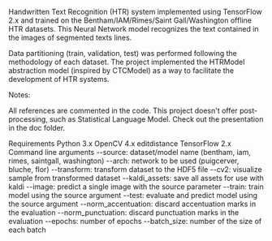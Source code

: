 Handwritten Text Recognition (HTR) system implemented using TensorFlow 2.x and trained on the Bentham/IAM/Rimes/Saint Gall/Washington offline HTR datasets. This Neural Network model recognizes the text contained in the images of segmented texts lines.

Data partitioning (train, validation, test) was performed following the methodology of each dataset. The project implemented the HTRModel abstraction model (inspired by CTCModel) as a way to facilitate the development of HTR systems.

Notes:

All references are commented in the code.
This project doesn't offer post-processing, such as Statistical Language Model.
Check out the presentation in the doc folder.

Requirements
Python 3.x
OpenCV 4.x
editdistance
TensorFlow 2.x
Command line arguments
--source: dataset/model name (bentham, iam, rimes, saintgall, washington)
--arch: network to be used (puigcerver, bluche, flor)
--transform: transform dataset to the HDF5 file
--cv2: visualize sample from transformed dataset
--kaldi_assets: save all assets for use with kaldi
--image: predict a single image with the source parameter
--train: train model using the source argument
--test: evaluate and predict model using the source argument
--norm_accentuation: discard accentuation marks in the evaluation
--norm_punctuation: discard punctuation marks in the evaluation
--epochs: number of epochs
--batch_size: number of the size of each batch

